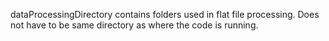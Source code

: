 dataProcessingDirectory contains folders used in flat file processing.  Does not have to be same directory as where the code is running.